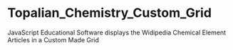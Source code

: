 # Topalian_Chemistry_Custom_Grid
JavaScript Educational Software displays the Widipedia Chemical Element Articles in a Custom Made Grid
